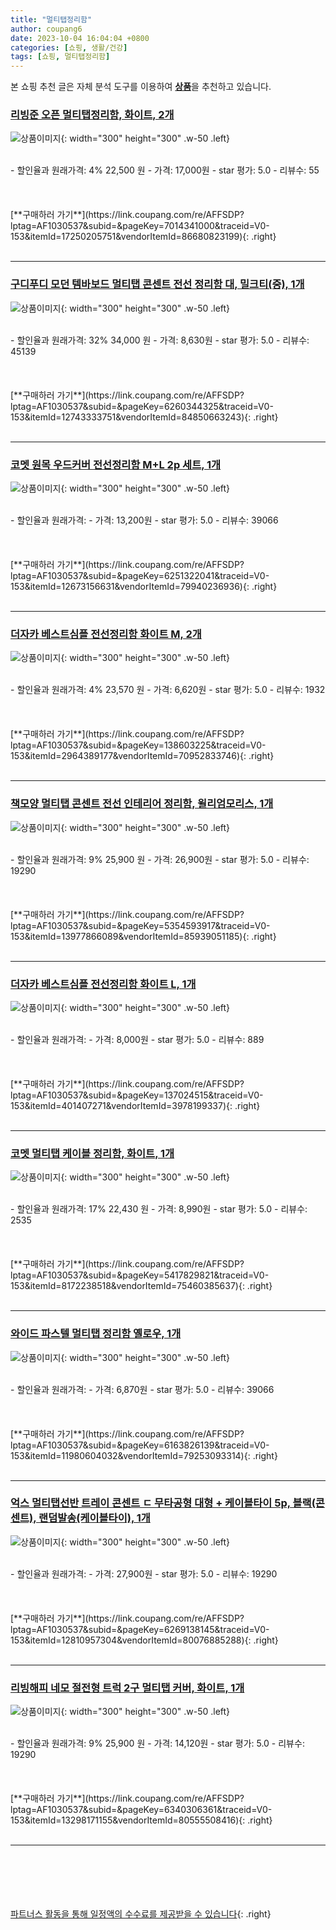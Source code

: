 ```yaml
---
title: "멀티탭정리함"
author: coupang6
date: 2023-10-04 16:04:04 +0800
categories: [쇼핑, 생활/건강]
tags: [쇼핑, 멀티탭정리함]
---
```


본 쇼핑 추천 글은 자체 분석 도구를 이용하여 [**상품**](https://link.coupang.com/a/bao1ui)을 추천하고 있습니다.

### [리빙준 오픈 멀티탭정리함, 화이트, 2개](https://link.coupang.com/re/AFFSDP?lptag=AF1030537&subid=&pageKey=7014341000&traceid=V0-153&itemId=17250205751&vendorItemId=86680823199)

![상품이미지](https://thumbnail10.coupangcdn.com/thumbnails/remote/230x230ex/image/vendor_inventory/5744/91119da48ca9abce766241461c21ac30596381f29cebe73491bfa871a2b4.jpg){: width="300" height="300" .w-50 .left}


<br>
- 할인율과 원래가격: 4%  22,500   원
- 가격: 17,000원
- star 평가: 5.0
- 리뷰수: 55
<br>
<br>
<br>
<br>
[**구매하러 가기**](https://link.coupang.com/re/AFFSDP?lptag=AF1030537&subid=&pageKey=7014341000&traceid=V0-153&itemId=17250205751&vendorItemId=86680823199){: .right}
<br>
<br>

---

### [구디푸디 모던 템바보드 멀티탭 콘센트 전선 정리함 대, 밀크티(중), 1개](https://link.coupang.com/re/AFFSDP?lptag=AF1030537&subid=&pageKey=6260344325&traceid=V0-153&itemId=12743333751&vendorItemId=84850663243)

![상품이미지](https://thumbnail6.coupangcdn.com/thumbnails/remote/230x230ex/image/vendor_inventory/00e6/5b5aae04e1db06e136d28e5967feaf1d22424278ca438f150a5f836a46a1.jpg){: width="300" height="300" .w-50 .left}


<br>
- 할인율과 원래가격: 32%  34,000   원
- 가격: 8,630원
- star 평가: 5.0
- 리뷰수: 45139
<br>
<br>
<br>
<br>
[**구매하러 가기**](https://link.coupang.com/re/AFFSDP?lptag=AF1030537&subid=&pageKey=6260344325&traceid=V0-153&itemId=12743333751&vendorItemId=84850663243){: .right}
<br>
<br>

---

### [코멧 원목 우드커버 전선정리함 M+L 2p 세트, 1개](https://link.coupang.com/re/AFFSDP?lptag=AF1030537&subid=&pageKey=6251322041&traceid=V0-153&itemId=12673156631&vendorItemId=79940236936)

![상품이미지](https://thumbnail10.coupangcdn.com/thumbnails/remote/230x230ex/image/retail/images/11958297171053512-9d353286-feb3-46e4-8313-05fbe36830bd.jpg){: width="300" height="300" .w-50 .left}


<br>
- 할인율과 원래가격: 
- 가격: 13,200원
- star 평가: 5.0
- 리뷰수: 39066
<br>
<br>
<br>
<br>
[**구매하러 가기**](https://link.coupang.com/re/AFFSDP?lptag=AF1030537&subid=&pageKey=6251322041&traceid=V0-153&itemId=12673156631&vendorItemId=79940236936){: .right}
<br>
<br>

---

### [더자카 베스트심플 전선정리함 화이트 M, 2개](https://link.coupang.com/re/AFFSDP?lptag=AF1030537&subid=&pageKey=138603225&traceid=V0-153&itemId=2964389177&vendorItemId=70952833746)

![상품이미지](https://thumbnail9.coupangcdn.com/thumbnails/remote/230x230ex/image/retail/images/1673515263259932-bad04f37-1778-46b7-bb09-e3453fb17f55.jpg){: width="300" height="300" .w-50 .left}


<br>
- 할인율과 원래가격: 4%  23,570   원
- 가격: 6,620원
- star 평가: 5.0
- 리뷰수: 1932
<br>
<br>
<br>
<br>
[**구매하러 가기**](https://link.coupang.com/re/AFFSDP?lptag=AF1030537&subid=&pageKey=138603225&traceid=V0-153&itemId=2964389177&vendorItemId=70952833746){: .right}
<br>
<br>

---

### [책모양 멀티탭 콘센트 전선 인테리어 정리함, 윌리엄모리스, 1개](https://link.coupang.com/re/AFFSDP?lptag=AF1030537&subid=&pageKey=5354593917&traceid=V0-153&itemId=13977866089&vendorItemId=85939051185)

![상품이미지](https://thumbnail10.coupangcdn.com/thumbnails/remote/230x230ex/image/retail/images/2023/05/11/18/3/fd0f4fee-9e17-4062-a788-1f654dd7a63b.jpg){: width="300" height="300" .w-50 .left}


<br>
- 할인율과 원래가격: 9%  25,900   원
- 가격: 26,900원
- star 평가: 5.0
- 리뷰수: 19290
<br>
<br>
<br>
<br>
[**구매하러 가기**](https://link.coupang.com/re/AFFSDP?lptag=AF1030537&subid=&pageKey=5354593917&traceid=V0-153&itemId=13977866089&vendorItemId=85939051185){: .right}
<br>
<br>

---

### [더자카 베스트심플 전선정리함 화이트 L, 1개](https://link.coupang.com/re/AFFSDP?lptag=AF1030537&subid=&pageKey=137024515&traceid=V0-153&itemId=401407271&vendorItemId=3978199337)

![상품이미지](https://thumbnail7.coupangcdn.com/thumbnails/remote/230x230ex/image/retail/images/87496813962798-e6699d25-9b2d-4149-818c-db51068e77c8.jpg){: width="300" height="300" .w-50 .left}


<br>
- 할인율과 원래가격: 
- 가격: 8,000원
- star 평가: 5.0
- 리뷰수: 889
<br>
<br>
<br>
<br>
[**구매하러 가기**](https://link.coupang.com/re/AFFSDP?lptag=AF1030537&subid=&pageKey=137024515&traceid=V0-153&itemId=401407271&vendorItemId=3978199337){: .right}
<br>
<br>

---

### [코멧 멀티탭 케이블 정리함, 화이트, 1개](https://link.coupang.com/re/AFFSDP?lptag=AF1030537&subid=&pageKey=5417829821&traceid=V0-153&itemId=8172238518&vendorItemId=75460385637)

![상품이미지](https://thumbnail6.coupangcdn.com/thumbnails/remote/230x230ex/image/retail/images/19249789588479-63d0f390-7199-40c7-b4bc-20782568465e.jpg){: width="300" height="300" .w-50 .left}


<br>
- 할인율과 원래가격: 17%  22,430   원
- 가격: 8,990원
- star 평가: 5.0
- 리뷰수: 2535
<br>
<br>
<br>
<br>
[**구매하러 가기**](https://link.coupang.com/re/AFFSDP?lptag=AF1030537&subid=&pageKey=5417829821&traceid=V0-153&itemId=8172238518&vendorItemId=75460385637){: .right}
<br>
<br>

---

### [와이드 파스텔 멀티탭 정리함 옐로우, 1개](https://link.coupang.com/re/AFFSDP?lptag=AF1030537&subid=&pageKey=6163826139&traceid=V0-153&itemId=11980604032&vendorItemId=79253093314)

![상품이미지](https://thumbnail6.coupangcdn.com/thumbnails/remote/230x230ex/image/rs_quotation_api/urdelnew/103b6f44e8814b649662729e372c1dac.jpg){: width="300" height="300" .w-50 .left}


<br>
- 할인율과 원래가격: 
- 가격: 6,870원
- star 평가: 5.0
- 리뷰수: 39066
<br>
<br>
<br>
<br>
[**구매하러 가기**](https://link.coupang.com/re/AFFSDP?lptag=AF1030537&subid=&pageKey=6163826139&traceid=V0-153&itemId=11980604032&vendorItemId=79253093314){: .right}
<br>
<br>

---

### [억스 멀티탭선반 트레이 콘센트 ㄷ 무타공형 대형 + 케이블타이 5p, 블랙(콘센트), 랜덤발송(케이블타이), 1개](https://link.coupang.com/re/AFFSDP?lptag=AF1030537&subid=&pageKey=6269138145&traceid=V0-153&itemId=12810957304&vendorItemId=80076885288)

![상품이미지](https://thumbnail6.coupangcdn.com/thumbnails/remote/230x230ex/image/retail/images/2022/01/04/10/5/8f2462f6-ca29-4e44-a4d8-8d12fe983830.jpg){: width="300" height="300" .w-50 .left}


<br>
- 할인율과 원래가격: 
- 가격: 27,900원
- star 평가: 5.0
- 리뷰수: 19290
<br>
<br>
<br>
<br>
[**구매하러 가기**](https://link.coupang.com/re/AFFSDP?lptag=AF1030537&subid=&pageKey=6269138145&traceid=V0-153&itemId=12810957304&vendorItemId=80076885288){: .right}
<br>
<br>

---

### [리빙해피 네모 절전형 트럭 2구 멀티탭 커버, 화이트, 1개](https://link.coupang.com/re/AFFSDP?lptag=AF1030537&subid=&pageKey=6340306361&traceid=V0-153&itemId=13298171155&vendorItemId=80555508416)

![상품이미지](https://thumbnail10.coupangcdn.com/thumbnails/remote/230x230ex/image/rs_quotation_api/wdzqvfg0/203a5bd51e444da28f92c3ba0c21776a.jpg){: width="300" height="300" .w-50 .left}


<br>
- 할인율과 원래가격: 9%  25,900   원
- 가격: 14,120원
- star 평가: 5.0
- 리뷰수: 19290
<br>
<br>
<br>
<br>
[**구매하러 가기**](https://link.coupang.com/re/AFFSDP?lptag=AF1030537&subid=&pageKey=6340306361&traceid=V0-153&itemId=13298171155&vendorItemId=80555508416){: .right}
<br>
<br>

---
<br><br><br><br><br> [파트너스 활동을 통해 일정액의 수수료를 제공받을 수 있습니다](https://link.coupang.com/a/bao1ui){: .right}